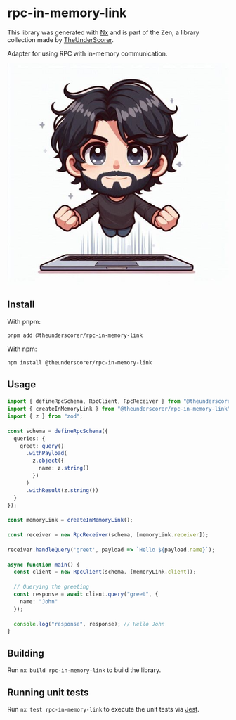 # rpc-in-memory-link

This library was generated with [Nx](https://nx.dev) and is part of the Zen, a library collection made by [TheUnderScorer](https://github.com/TheUnderScorer).

Adapter for using RPC with in-memory communication.

![logo.png](../../assets/logo.png)

## Install

With pnpm:

```bash
pnpm add @theunderscorer/rpc-in-memory-link
```

With npm:

```bash
npm install @theunderscorer/rpc-in-memory-link
```

## Usage
```ts
import { defineRpcSchema, RpcClient, RpcReceiver } from "@theunderscorer/rpc-core";
import { createInMemoryLink } from "@theunderscorer/rpc-in-memory-link";
import { z } from "zod";

const schema = defineRpcSchema({
  queries: {
    greet: query()
      .withPayload(
        z.object({
          name: z.string()
        })
      )
      .withResult(z.string())
  }
});

const memoryLink = createInMemoryLink();

const receiver = new RpcReceiver(schema, [memoryLink.receiver]);

receiver.handleQuery('greet', payload => `Hello ${payload.name}`);

async function main() {
  const client = new RpcClient(schema, [memoryLink.client]);

  // Querying the greeting
  const response = await client.query("greet", {
    name: "John"
  });

  console.log("response", response); // Hello John
}

```

## Building

Run `nx build rpc-in-memory-link` to build the library.

## Running unit tests

Run `nx test rpc-in-memory-link` to execute the unit tests via [Jest](https://jestjs.io).
